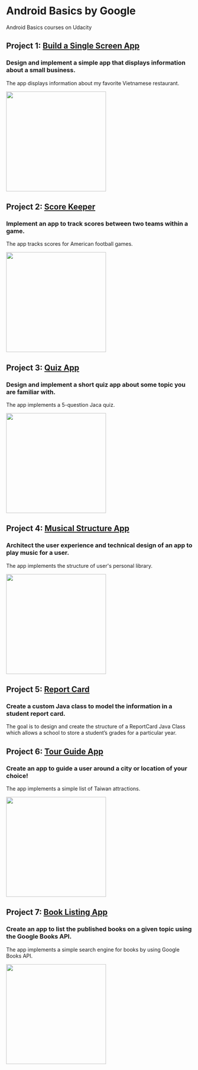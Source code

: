 # Android Basics by Google
Android Basics courses on Udacity

## Project 1: [Build a Single Screen App](https://github.com/akueisara/android-basics-nanodegree-by-google/tree/master/BuildASingleScreenApp)
### Design and implement a simple app that displays information about a small business.
The app displays information about my favorite Vietnamese restaurant. 

<img src="http://i.imgur.com/P2A8vBE.png" width="270">

## Project 2: [Score Keeper](https://github.com/akueisara/android-basics-nanodegree-by-google/tree/master/ScoreKeeper)
### Implement an app to track scores between two teams within a game.
The app tracks scores for American football games. 

<img src="http://i.imgur.com/bMHcWN9.gif" width="270">

## Project 3: [Quiz App](https://github.com/akueisara/android-basics-nanodegree-by-google/tree/master/QuizApp)
### Design and implement a short quiz app about some topic you are familiar with.
The app implements a 5-question Jaca quiz. 

<img src="http://i.imgur.com/ue9SPwk.gif" width="270">


## Project 4: [Musical Structure App](https://github.com/akueisara/android-basics-nanodegree-by-google/tree/master/MusicStructure)
### Architect the user experience and technical design of an app to play music for a user.
The app implements the structure of user's personal library.

<img src="http://i.imgur.com/WkZt3A7.gif" width="270">

## Project 5: [Report Card](https://github.com/akueisara/android-basics-nanodegree-by-google/tree/master/ReportCard)
### Create a custom Java class to model the information in a student report card.
The goal is to design and create the structure of a ReportCard Java Class which allows a school to store a student’s grades for a particular year.


## Project 6: [Tour Guide App](https://github.com/akueisara/android-basics-nanodegree-by-google/tree/master/TourGuide)
### Create an app to guide a user around a city or location of your choice!
The app implements a simple list of Taiwan attractions.

<img src="http://i.imgur.com/C4VAitm.gif" width="270">

## Project 7: [Book Listing App](https://github.com/akueisara/android-basics-nanodegree-by-google/tree/master/BookListingApp)
### Create an app to list the published books on a given topic using the Google Books API.
The app implements a simple search engine for books by using Google Books API.

<img src="http://i.imgur.com/iCGDd30.gif" width="270">

